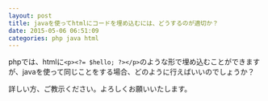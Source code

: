 ```yaml
---
layout: post
title: javaを使ってhtmlにコードを埋め込むには、どうするのが適切か？
date: 2015-05-06 06:51:09
categories: php java html
---
```

<p>phpでは、htmlに<code>&lt;p&gt;&lt;?= $hello; ?&gt;&lt;/p&gt;</code>のような形で埋め込むことができますが、javaを使って同じことをする場合、どのように行えばいいのでしょうか？</p>

<p>詳しい方、ご教示ください。よろしくお願いいたします。</p>
